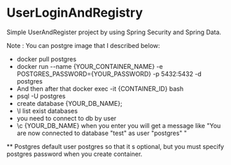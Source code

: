 # UserLoginAndRegistry

Simple UserAndRegister project by using Spring Security and Spring Data.

Note :
You can postgre image  that I described below:

- docker pull postgres
- docker run --name {YOUR_CONTAINER_NAME} -e POSTGRES_PASSWORD={YOUR_PASSWORD}  -p 5432:5432 -d postgres
- And then after that docker exec -it  {CONTAINER_ID} bash
- psql -U postgres
- create database {YOUR_DB_NAME};   
- \l  list exist databases
- you need to connect to db by user
- \c {YOUR_DB_NAME}     when you enter you will get a message like "You are now connected to database "test" as user "postgres" "



** Postgres default user postgres so that it s optional,  but you must specify postgres password when you create container.
